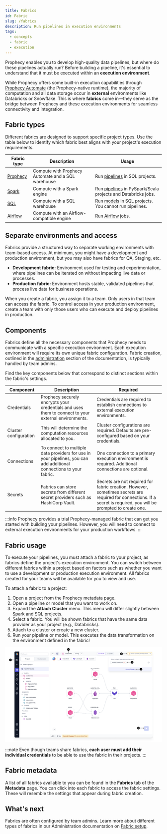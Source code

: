 ```yaml
---
title: Fabrics
id: Fabric
slug: /fabrics
description: Run pipelines in execution environments
tags:
  - concepts
  - fabric
  - execution
---
```


Prophecy enables you to develop high-quality data pipelines, but where do these pipelines actually run? Before building a pipeline, it's essential to understand that it must be executed within an **execution environment**.

While Prophecy offers some built-in execution capabilities through [Prophecy Automate](docs/administration/architecture.md) (the Prophecy-native runtime), the majority of computation and all data storage occur in **external** environments like Databricks or Snowflake. This is where **fabrics** come in—they serve as the bridge between Prophecy and these execution environments for seamless connectivity and integration.

## Fabric types

Different fabrics are designed to support specific project types. Use the table below to identify which fabric best aligns with your project's execution requirements.

| Fabric type                                            | Description                                        | Usage                                                                                |
| ------------------------------------------------------ | -------------------------------------------------- | ------------------------------------------------------------------------------------ |
| [Prophecy](/administration/fabrics/prophecy-fabrics/)  | Compute with Prophecy Automate and a SQL warehouse | Run [pipelines](docs/analysts/development/pipelines/pipelines.md) in SQL projects.   |
| [Spark](/administration/fabrics/Spark-fabrics/Fabrics) | Compute with a Spark engine                        | Run [pipelines](/engineers/pipelines) in PySpark/Scala projects and Databricks jobs. |
| [SQL](/administration/fabrics/sql-fabrics/Fabrics)     | Compute with a SQL warehouse                       | Run [models](/engineers/data-models) in SQL projects. You cannot run pipelines.      |
| [Airflow](/engineers/airflow)                          | Compute with an Airflow-compatible engine          | Run [Airflow](/engineers/airflow) jobs.                                              |

## Separate environments and access

Fabrics provide a structured way to separate working environments with team-based access. At minimum, you might have a development and production environment, but you may also have fabrics for QA, Staging, etc.

- **Development fabric:** Environment used for testing and experimentation, where pipelines can be iterated on without impacting live data or processes.
- **Production fabric:** Environment hosts stable, validated pipelines that process live data for business operations.

When you create a fabric, you assign it to a team. Only users in that team can access the fabric. To control access in your production environment, create a team with only those users who can execute and deploy pipelines in production.

## Components

Fabrics define all the necessary components that Prophecy needs to communicate with a specific execution environment. Each execution environment will require its own unique fabric configuration. Fabric creation, outlined in the [administration](docs/administration/index.md) section of the documentation, is typically handled by team admins.

Find the key components below that correspond to distinct sections within the fabric's settings.

| Component             | Description                                                                                                         | Required                                                                                                                                                            |
| --------------------- | ------------------------------------------------------------------------------------------------------------------- | ------------------------------------------------------------------------------------------------------------------------------------------------------------------- |
| Credentials           | Prophecy securely encrypts your credentials and uses them to connect to your external environments.                 | Credentials are required to establish connections to external execution environments.                                                                               |
| Cluster configuration | This will determine the computation resources allocated to you.                                                     | Cluster configurations are required. Defaults are pre-configured based on your credentials.                                                                         |
| Connections           | To connect to multiple data providers for use in your pipelines, you can add additional connections to your fabric. | One connection to a primary execution environment is required. Additional connections are optional.                                                                 |
| Secrets               | Fabrics can store secrets from different secret providers such as HashiCorp Vault.                                  | Secrets are not required for fabric creation. However, sometimes secrets are required for connections. If a secret is required, you will be prompted to create one. |

:::info
Prophecy provides a trial Prophecy-managed fabric that can get you started with building your pipelines. However, you will need to connect to external execution environments for your production workflows.
:::

## Fabric usage

To execute your pipelines, you must attach a fabric to your project, as fabrics define the project's execution environment. You can switch between different fabrics within a project based on factors such as whether you want to use a development or production execution environment. All fabrics created for your teams will be available for you to view and use.

To attach a fabric to a project:

1. Open a project from the Prophecy metadata page.
1. Open a pipeline or model that you want to work on.
1. Expand the **Attach Cluster** menu. This menu will differ slightly between Spark and SQL projects.
1. Select a fabric. You will be shown fabrics that have the same data provider as your project (e.g., Databricks).
1. Attach to a cluster or create a new cluster.
1. Run your pipeline or model. This executes the data transformation on the environment defined in the fabric!

![AttachCluster](./img/DatabricksAttachCluster.png)

:::note
Even though teams share fabrics, **each user must add their individual credentials** to be able to use the fabric in their projects.
:::

## Fabric metadata

A list of all fabrics available to you can be found in the **Fabrics** tab of the **Metadata** page. You can click into each fabric to access the fabric settings. These will resemble the settings that appear during fabric creation.

## What's next

Fabrics are often configured by team admins. Learn more about different types of fabrics in our Administration documentation on [Fabric setup](/administration/fabrics).
